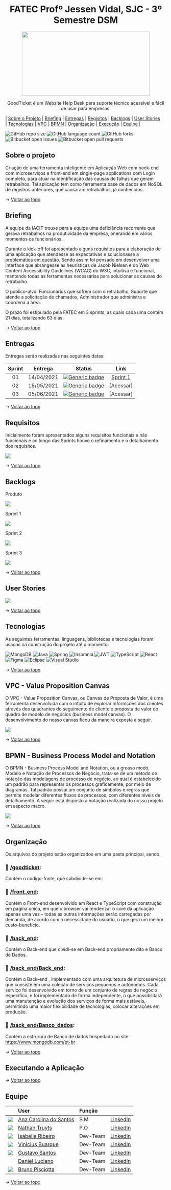 <br id="topo">
<h1 align = "center"> FATEC Profº Jessen Vidal, SJC - 3º Semestre DSM </h1>
<p align = "center">
<img src = "https://github.com/Grupo2-DSM/Api-3dsm-2022/blob/main/img/Logo.png" width = "400px" height = "200px">


<p align = "center"> GoodTicket é um Website Help Desk para suporte técnico acessível e fácil de usar para empresas.
 
 | <a href="#Sobre">Sobre o Projeto</a>
 | <a href="#Briefing">Briefing</a>
 | <a href="#Entregas">Entregas</a>
 | <a href="#Requisitos">Regisitos</a>
 | <a href="#Backlog">Backlogs</a>
 | <a href="#User">User Stories</a>  
 | <a href="#Tecnologias">Tecnologias</a>
 | <a href="#VPC">VPC</a>
 | <a href="#BPMN">BPMN</a>
 | <a href="#Organização">Organização</a>
 | <a href="#Execução">Execução</a>
 | <a href="#Equipe">Equipe</a> |

![GitHub repo size](https://img.shields.io/github/repo-size/Grupo2-DSM/Api-3dsm-2022?style=for-the-badge)
![GitHub language count](https://img.shields.io/github/languages/count/Grupo2-DSM/api-3dsm-2022?style=for-the-badge)
![GitHub forks](https://img.shields.io/github/forks/Grupo2-DSM/api-3dsm-2022?style=for-the-badge)
![Bitbucket open issues](https://img.shields.io/github/issues-raw/Grupo2-DSM/api-3dsm-2022?style=for-the-badge)
![Bitbucket open pull requests](https://img.shields.io/github/issues-pr/Grupo2-DSM/api-3dsm-2022?style=for-the-badge)

 <span id="Sobre">

## Sobre o projeto 
 

Criação de uma ferramenta inteligente em Aplicação Web com back-end com microserviços e front-end em single-page applications com Login completo, para atuar na identificação das causas de falhas que geram retrabalhos. Tal aplicação tem como ferramenta base de dados em NoSQL de registros anteriores, que causaram retrabalhos, já conhecidos.
 
→ [Voltar ao topo](#topo)
  
 <span id="Briefing">

## Briefing
 
A equipe da IACIT trouxe para a equipe uma deficiência recorrente que gerava retrabalhos na produtividade da empresa, onerando em vários momentos os funcionários. 

Durante o kick-off foi apresentado alguns requisitos para a elaboração de uma aplicação que atendesse as expectativas e solucionasse a problemática em questão. Sendo assim foi pensado em desenvolver uma interface que abrangesse as heurísticas de Jacob Nielsen e do Web Content Accessibility Guidelines (WCAG) do W3C, intuitiva e funcional, mantendo todas as ferramentas necessárias para solucionar as causas do retrabalho.

O público-alvo: Funcionários que sofrem com o retrabalho, Suporte que atende a solicitação de chamados, Administrador que administra e coordena a área.

O prazo foi estipulado pela FATEC em 3 sprints, as quais cada uma contém 21 dias, totalizando 63 dias. 
 
 → [Voltar ao topo](#topo)
  
 <span id="Entregas">

## Entregas
  
Entregas serão realizadas nas seguintes datas:

**Sprint**  | **Entrega** | **Status**         | **Link**
:---------: | :------:    | :-------:          | :-------:
01          | 14/04/2021  | [![Generic badge](https://img.shields.io/badge/-Em%20curso-orange)](https://shields.io/)  | <a href="https://github.com/Grupo2-DSM/Api-3dsm-2022/tree/Sprint-1">Sprint 1</a> |
02          | 15/05/2021  | [![Generic badge](https://img.shields.io/badge/-Em%20curso-orange)](https://shields.io/)  | [Acessar]
03          | 05/06/2021  | [![Generic badge](https://img.shields.io/badge/-Em%20curso-orange)](https://shields.io/)  | [Acessar]
 
 → [Voltar ao topo](#topo)
  
 <span id="Requisitos">

## Requisitos 

Inicialmente foram apresentados alguns requisitos funcionais e não funcionais e ao longo das Sprints houve o refinamento e o detalhamento dos requisitos. 

<img src = "https://github.com/Grupo2-DSM/Api-3dsm-2022/blob/main/img/Requisitos.png">
 
 → [Voltar ao topo](#topo)
  
 <span id="Backlog">

## Backlogs
  
 Produto

<img src = "https://github.com/Grupo2-DSM/Api-3dsm-2022/blob/main/img/Backlog_Produto.png">
  
 Sprint 1
  
<img src = "https://github.com/Grupo2-DSM/Api-3dsm-2022/blob/main/img/Backlog_Sprint1.png">
  
 Sprint 2
  
 <img src = "https://github.com/Grupo2-DSM/Api-3dsm-2022/blob/main/img/Backlog_Sprint2.png">
  
 Sprint 3
  
 <img src = "https://github.com/Grupo2-DSM/Api-3dsm-2022/blob/main/img/Backlog_Sprint3.png">
 
→ [Voltar ao topo](#topo)
  
  <span id="User">

## User Stories 

<img src = "https://github.com/Grupo2-DSM/Api-3dsm-2022/blob/main/img/User_Stories.png">
 
→ [Voltar ao topo](#topo)
   
 <span id="Tecnologias">

## Tecnologias
  
As seguintes ferramentas, linguagens, bibliotecas e tecnologias foram usadas na construção do projeto até o momento:

![MongoDB](https://img.shields.io/badge/MongoDB-%234ea94b.svg?style=for-the-badge&logo=mongodb&logoColor=white)
![Java](https://img.shields.io/badge/java-%23ED8B00.svg?style=for-the-badge&logo=java&logoColor=white)
![Spring](https://img.shields.io/badge/spring-%236DB33F.svg?style=for-the-badge&logo=spring&logoColor=white)
![Insomnia](https://img.shields.io/badge/Insomnia-black?style=for-the-badge&logo=insomnia&logoColor=5849BE)
![JWT](https://img.shields.io/badge/JWT-black?style=for-the-badge&logo=JSON%20web%20tokens)
![TypeScript](https://img.shields.io/badge/typescript-%23007ACC.svg?style=for-the-badge&logo=typescript&logoColor=white)
![React](https://img.shields.io/badge/react-%2320232a.svg?style=for-the-badge&logo=react&logoColor=%2361DAFB)
![Figma](https://img.shields.io/badge/figma-%23F24E1E.svg?style=for-the-badge&logo=figma&logoColor=white)
![Eclipse](https://img.shields.io/badge/Eclipse-FE7A16.svg?style=for-the-badge&logo=Eclipse&logoColor=white)
![Visual Studio](https://img.shields.io/badge/Visual%20Studio-5C2D91.svg?style=for-the-badge&logo=visual-studio&logoColor=white)
 
 → [Voltar ao topo](#topo)

 <span id="VPC">

## VPC - Value Proposition Canvas 
     
O VPC - Value Proposition Canvas, ou Canvas de Proposta de Valor, é uma ferramenta desenvolvida com o intuito de explorar informções dos clientes através dos quadrantes do seguimento de cliente e proposta de valor do quadro de modelo de negócios (business model canvas). O desenvolvimento do nosso canvas ficou da maneira exposta a seguir.

<img src = "https://github.com/Grupo2-DSM/Api-3dsm-2022/blob/main/img/VPC.png" >
 
 → [Voltar ao topo](#topo)
 
 <span id="BPMN">

## BPMN - Business Process Model and Notation
    
O BPMN - Business Process Model and Notation, ou a grosso modo, Modelo e Notação de Processos de Negócio, trata-se de um método de notação das modelagens de processo de negócio, ao qual é estabelecido um padrão para representar os processos graficamente, por meio de diagramas. Tal padrão possui um conjunto de símbolos e regras que permite modelar diferentes fluxos de processos, com diferentes níveis de detalhamento. A seguir está disposto a notação realizada do nosso projeto em aspecto macro. 
 
 <img src = "https://github.com/Grupo2-DSM/Api-3dsm-2022/blob/main/img/BPMN.png" >
 
 → [Voltar ao topo](#topo)
  
 <span id="Organização">

## Organização

Os arquivos do projeto estão organizados em uma pasta principai, sendo: 
 
### 📁 <a href="https://github.com/Grupo2-DSM/Api-3dsm-2022/tree/main/goodticket">/goodticket</a>:
Contém o codigo-fonte, que subdivide-se em:

### 📁 <a href="https://github.com/Grupo2-DSM/Api-3dsm-2022/tree/main/goodticket/front-end">/front_end</a>:
Contém o Front-end desenvolvido em React e TypeScript com construção em página única, em que o browser vai renderizar o core da aplicação apenas uma vez – todas as outras informações serão carregadas por demanda, de acordo com a necessidade do usuário, o que gera um melhor custo-benefício.

### 📁 <a href="https://github.com/Grupo2-DSM/Api-3dsm-2022/tree/main/goodticket/back-end">/back_end</a>:
Contém o Back-end que dividi-se em Back-end propriamente dito e Banco de Dados.
 
### 📁 <a href="https://github.com/Grupo2-DSM/Api-3dsm-2022/tree/main/goodticket/back-end/Back_end">/back_end/Back_end</a>:
Contém o Back-end , implementado com uma arquitetura de microsserviços que consiste em uma coleção de serviços pequenos e autônomos. 
Cada serviço foi desenvolvido em torno de um conjunto de regras de negócio específico, e foi implementado de forma independente, o que possibilitará uma manutenção e evolução dos serviços de forma mais estáveis, permitindo uma maior flexibilidade de tecnologias, colocar alterações em produção.
 
### 📁 <a href="https://github.com/Grupo2-DSM/Api-3dsm-2022/tree/main/goodticket/back-end/Banco_dados">/back_end/Banco_dados</a>:
Contém a estrurura de Banco de dados hospedado no site https://www.mongodb.com/pt-br 
 
 → [Voltar ao topo](#topo)
 
 <span id="Execução">

## Executando a Aplicação
 
 → [Voltar ao topo](#topo)
 
  <span id="Equipe">

## Equipe
|                                                            | User                                                | Função |  |
| :--------------------------------------------------------- | :-----------------------------------------------    | :------- | :-------|
| ![](https://avatars.githubusercontent.com/u/78958795?s=30) | [Ana Carolina do Santos](https://github.com/annakks)|   S.M    | [LinkedIn](https://www.linkedin.com/in/ana-santos-856436145/) |
| ![](https://avatars.githubusercontent.com/u/78803504?s=30) | [Nathan Truyts](https://github.com/Nathtruyts)      |   P.O    | [LinkedIn](https://www.linkedin.com/in/nathan-truyts-43737020a/) |
| ![](https://avatars.githubusercontent.com/u/79321198?s=30) | [Isabelle Ribeiro](https://github.com/drisabelles)  | Dev-Team | [LinkedIn](https://www.linkedin.com/in/drisabelles/) |
| ![](https://avatars.githubusercontent.com/u/69692614?s=30) | [Vinicius Buarque](https://github.com/vbuarque)     | Dev-Team | [LinkedIn](https://www.linkedin.com/in/vinicius-buarque-de-gusm%C3%A3o-catonho-9b11911a7/) |
| ![](https://avatars.githubusercontent.com/u/55259166?s=30) | [Gustavo Santos](https://github.com/gustavols)      | Dev-Team | [LinkedIn](https://www.linkedin.com/in/gustavo-santos2002/) |
| ![]()                                                     |  [Daniel Luciano](https://github.com/daniellsfilho)  | Dev-Team | [LinkedIn](https://www.linkedin.com/in/daniel-filho-3b6583209/) |
| ![](https://avatars.githubusercontent.com/u/52466841?s=30) | [Bruno Pisciotta](https://github.com/bruno-pisciotta281)| Dev-Team | [LinkedIn](https://www.linkedin.com/in/bruno-pisciotta-577216198/) |

 → [Voltar ao topo](#topo)
